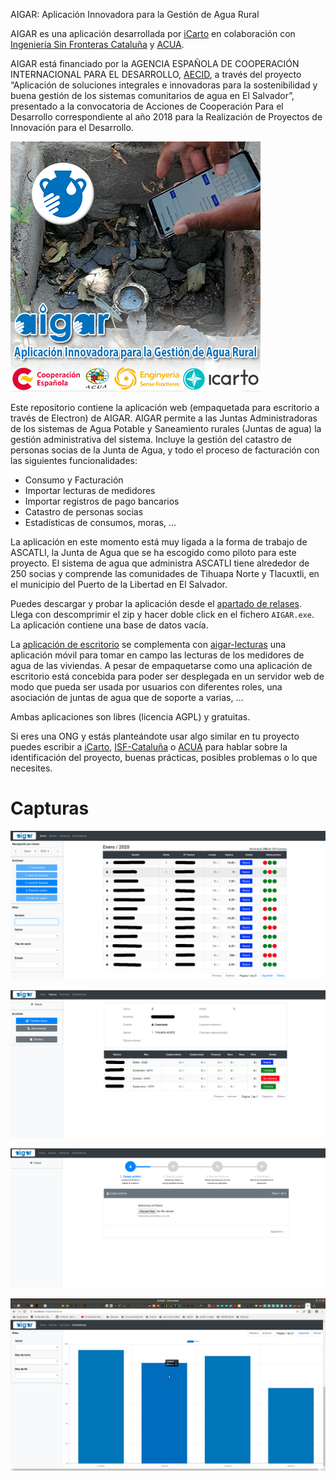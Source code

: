 AIGAR: Aplicación Innovadora para la Gestión de Agua Rural

AIGAR es una aplicación desarrollada por [iCarto](https://icarto.es/) en colaboración con [Ingeniería Sin Fronteras Cataluña](https://esf-cat.org/) y [ACUA](http://acua.org.sv/).

AIGAR está financiado por la AGENCIA ESPAÑOLA DE COOPERACIÓN INTERNACIONAL PARA EL DESARROLLO, [AECID](https://www.aecid.es), a través del proyecto “Aplicación de soluciones integrales e innovadoras para la sostenibilidad y buena gestión de los sistemas comunitarios de agua en El Salvador”, presentado a la convocatoria de Acciones de Cooperación Para el Desarrollo correspondiente al año 2018 para la Realización de Proyectos de Innovación para el Desarrollo.

![splash](desktop/app/splash.png)

Este repositorio contiene la aplicación web (empaquetada para escritorio a través de Electron) de AIGAR. AIGAR permite a las Juntas Administradoras de los sistemas de Agua Potable y Saneamiento rurales (Juntas de agua) la gestión administrativa del sistema. Incluye la gestión del catastro de personas socias de la Junta de Agua, y todo el proceso de facturación con las siguientes funcionalidades:

-   Consumo y Facturación
-   Importar lecturas de medidores
-   Importar registros de pago bancarios
-   Catastro de personas socias
-   Estadísticas de consumos, moras, ...

La aplicación en este momento está muy ligada a la forma de trabajo de ASCATLI, la Junta de Agua que se ha escogido como piloto para este proyecto. El sistema de agua que administra ASCATLI tiene alrededor de 250 socias y comprende las comunidades de Tihuapa Norte y Tlacuxtli, en el municipio del Puerto de la Libertad en El Salvador.

Puedes descargar y probar la aplicación desde el [apartado de relases](https://gitlab.com/icarto/aigar/-/relases). Llega con descomprimir el zip y hacer doble click en el fichero `AIGAR.exe`. La aplicación contiene una base de datos vacía.

La [aplicación de escritorio](https://gitlab.com/icarto/aigar) se complementa con [aigar-lecturas](https://gitlab.com/icarto/aigar-lecturas) una aplicación móvil para tomar en campo las lecturas de los medidores de agua de las viviendas. A pesar de empaquetarse como una aplicación de escritorio está concebida para poder ser desplegada en un servidor web de modo que pueda ser usada por usuarios con diferentes roles, una asociación de juntas de agua que de soporte a varias, ...

Ambas aplicaciones son libres (licencia AGPL) y gratuitas.

Si eres una ONG y estás planteándote usar algo similar en tu proyecto puedes escribir a [iCarto](https://icarto.es/contacta/), [ISF-Cataluña](https://esf-cat.org/es/contacta/) o [ACUA](http://acua.org.sv/index.php/contactenos) para hablar sobre la identificación del proyecto, buenas prácticas, posibles problemas o lo que necesites.

# Capturas

![Página principal](docs/principal.png)

![Datos de Persona Socia](docs/persona_socia.png)

![Importar pagos](docs/importar_pagos.png)

![Estadísticas](docs/estadisticas_mora.png)
